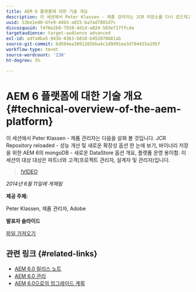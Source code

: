 ```yaml
---
title: AEM 6 플랫폼에 대한 기술 개요
description: 이 세션에서 Peter Klassen - 제품 관리자는 JCR 저장소를 다시 로드하고 성능을 개선하며 새로운 확장성 옵션을 찾습니다.
uuid: 53be1e40-6fe9-44b5-a015-ba7ad7801d7c
discoiquuid: f4f6e2b0-7910-4d1d-a024-583ef17ffcda
targetaudience: target-audience advanced
exl-id: adfa8ba5-943b-4363-b810-b452078681ab
source-git-commit: 6d504ea3091265bba4c1d9d91ea3d704455a195f
workflow-type: tm+mt
source-wordcount: '130'
ht-degree: 3%

---
```


# AEM 6 플랫폼에 대한 기술 개요{#technical-overview-of-the-aem-platform}

이 세션에서 Peter Klassen - 제품 관리자는 다음을 살펴 볼 것입니다. JCR Repository reloaded - 성능 개선 및 새로운 확장성 옵션 한 눈에 보기, 바이너리 저장을 위한 AEM 6의 mongoDB - 새로운 DataStore 옵션 개요, 플랫폼 운영 용이함. 이 세션의 대상 대상은 파트너와 고객(프로젝트 관리자, 설계자 및 관리자)입니다.

>[!VIDEO](https://video.tv.adobe.com/v/19517/?quality=9)

*2014년 6월 11일에 게재됨*

**제공 주체:**

Peter Klassen, 제품 관리자, Adobe

**발표자 슬라이드**

[파일 가져오기](assets/aem6-platform-whatsnew.pdf)

## 관련 링크 {#related-links}

* [AEM 6.0 릴리스 노트](http://docs.adobe.com/content/docs/en/aem/6-0/release-notes.html)
* [AEM 6.0 관리](http://docs.adobe.com/docs/en/aem/6-0/manage.html)
* [AEM 6.0으로의 업그레이드 계획](http://docs.adobe.com/content/docs/en/aem/6-0/deploy/upgrade/planning.html)
